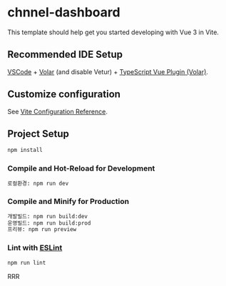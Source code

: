 # chnnel-dashboard

This template should help get you started developing with Vue 3 in Vite.

## Recommended IDE Setup

[VSCode](https://code.visualstudio.com/) + [Volar](https://marketplace.visualstudio.com/items?itemName=Vue.volar) (and disable Vetur) + [TypeScript Vue Plugin (Volar)](https://marketplace.visualstudio.com/items?itemName=Vue.vscode-typescript-vue-plugin).

## Customize configuration

See [Vite Configuration Reference](https://vitejs.dev/config/).

## Project Setup

```sh
npm install
```

### Compile and Hot-Reload for Development

```sh
로컬환경: npm run dev
```

### Compile and Minify for Production

```sh
개발빌드: npm run build:dev
운영빌드: npm run build:prod
프리뷰: npm run preview
```

### Lint with [ESLint](https://eslint.org/)

```sh
npm run lint
```
RRR